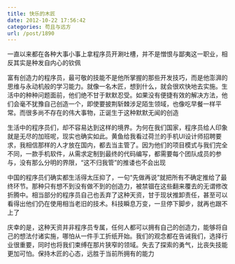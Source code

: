 ```yaml
---
title: 快乐的木匠
date: 2012-10-22 17:56:42
categories: 苟且与远方
url: /post/1890
---
```


一直以来都在各种大事小事上拿程序员开涮吐槽，并不是憎恨与鄙夷这一职业，相反其实是种发自内心的钦佩

富有创造力的程序员，最可敬的技能不是他所掌握的那些开发技巧，而是他澎湃的思维与永动机般的学习能力。就像一名木匠，想到什么，就会很欢快地去实施。生活中的种种问题面前，他们绝不甘于默默忍受。如果没有便捷有效的解决方法，他们会毫不犹豫自己创造一个，即使要披荆斩棘涉足陌生领域，也像吃早餐一样平常。而很多尚不存在的伟大事物，正诞生于这种默默无闻的创造

生活中的程序员们，却不容易达到这样的境界。为何在我们国家，程序员给人印象就是无尽的加班呢，现实也确实如此。黄鱼给我看过荷兰的手机UI设计师招聘要求，我相信那样的人才放在国内，都去当主管了。因为他们的项目模式与我们完全不同，一款手机软件，从需求定制到最终的代码编写，都需要每个团队成员的参与，没有那么分明的界限，“这不归我管”的推诿也不会出现

中国的程序员们确实都生活得太压抑了，一句“先做再说”就把所有不确定推给了最终环节。那种只有想不到没有做不到的创造力，被禁锢在这些翻来覆去的无谓修改折腾中。相当部分的程序员自己也丢弃了这种天资，甘于现状推卸责任，甚至可以看得出他们仍在使用相当老旧的技术。科技瞬息万变，一旦停下脚步，就再也跟不上了

庆幸的是，这种天资并非程序员专属，任何人都可以拥有自己的创造力，能够将自己的想法付诸实施，哪怕从一件手工折纸开始。我们的观念都在告诫我们，选择行业很重要，同时也将我们束缚在那片狭窄的领域。失去了探索的勇气，比丧失技能更加可怕。保持木匠的心态，远胜于当前所拥有的能力